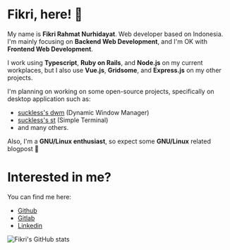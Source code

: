 # Fikri, here! 👋

My name is **Fikri Rahmat Nurhidayat**. Web developer based on Indonesia. I'm mainly focusing on **Backend Web Development**, and I'm OK with **Frontend Web Development**.

I work using **Typescript**, **Ruby on Rails**, and **Node.js** on my current workplaces, but I also use **Vue.js**, **Gridsome**, and **Express.js** on my other projects.

I'm planning on working on some open-source projects, specifically on desktop application such as:
- [suckless's dwm](https://dwm.suckless.org/) (Dynamic Window Manager)
- [suckless's st](https://st.suckless.org/) (Simple Terminal)
- and many others.

Also, I'm a **GNU/Linux enthusiast**, so expect some **GNU/Linux** related blogpost 🤭

# Interested in me?

You can find me here:
- <a target="_blank" href="https://github.com/fikrirnurhidayat">Github</a>
- <a target="_blank" href="https://gitlab.com/fikrirnurhidayat">Gitlab</a>
- <a target="_blank" href="https://www.linkedin.com/in/fikrirnurhidayat">Linkedin</a>

![Fikri's GitHub stats](https://github-readme-stats.vercel.app/api?username=fikrirnurhidayat&show_icons=true&theme=radical)
